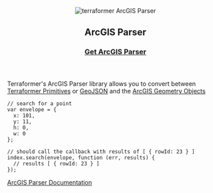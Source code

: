 <header class="subhead">
  <img src="/img/terraformer-arcparser.png" alt="terraformer ArcGIS Parser">
  <h2>ArcGIS Parser</h2>
  <h3><a href="/" class="button button-light">Get ArcGIS Parser</a></h3>
</header>

Terraformer's ArcGIS Parser library allows you to convert between [Terraformer Primitives]() or [GeoJSON](http://geojson.org/geojson-spec.html) and the [ArcGIS Geometry Objects](http://resources.arcgis.com/en/help/arcgis-rest-api/#/Geometry_Objects/02r3000000n1000000/)

    // search for a point
    var envelope = {
      x: 101,
      y: 11,
      h: 0,
      w: 0
    };

    // should call the callback with results of [ { rowId: 23 } ]
    index.search(envelope, function (err, results) {
      // results [ { rowId: 23 } ]
    });

[ArcGIS Parser Documentation](/)